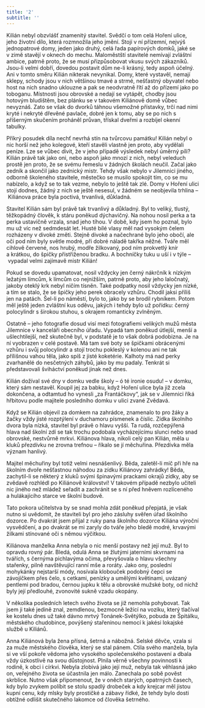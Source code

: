```yaml
---
title: '2'
subtitle: ''
---
```


Kilián nebyl obzvlášť znamenitý stavitel. Svědčí o tom celá Hoření ulice, jeho životní dílo, která rozmnožila jeho jmění. Stojí v ní přízemní, nejvýš jednopatrové domy, jeden jako druhý, celá řada papírových domků, jaké se v zimě stavějí v oknech do mechu. Maloměstští stavitelé nemívají zvláštní ambice, patrně proto, že se musí přizpůsobovat vkusu svých zákazníků. Jsou-li velmi dobří, dovedou postavit dům ne-li krásný, tedy aspoň účelný. Ani v tomto směru Kilián nikterak nevynikal. Domy, které vystavěl, nemají sklepy, schody jsou v nich většinou tmavé a strmé, nešťastný obyvatel nebo host na nich snadno uklouzne a pak se neodvratně řítí až do přízemí jako po toboganu. Místnosti jsou obrovské a nedají se vytápět, chodby jsou hotovým bludištěm, bez plánku se v takovém Kiliánově domě vůbec nevyznáš. Zato se však do dvorků táhnou všemožné přístavky, trčí nad nimi kryté i nekryté dřevěné pavlače, dobré jen k tomu, aby se po nich s příšerným skučením proháněl průvan, třískal dveřmi a rozbíjel okenní tabulky.

Příkrý posudek díla nechť nevrhá stín na tvůrcovu památku! Kilián nebyl o nic horší než jeho kolegové, kteří stavěli vlastně jen proto, aby vydělali peníze. Lze se vůbec divit, že v jeho případě výsledek nebyl úměrný píli? Kilián právě tak jako oni, nebo aspoň jako mnozí z nich, nebyl veleduch prostě jen proto, že se svému řemeslu v žádných školách neučil. Začal jako zedník a skončil jako zednický mistr. Tehdy však nebylo v Jilemnici jiného, odborně školeného stavitele, městečko se musilo spokojit tím, co se mu nabízelo, a když se to tak vezme, nebylo to ještě tak zlé. Domy v Hoření ulici stojí dodnes, žádný z nich se ještě nesesul, v žádném se neobjevila trhlina – Kiliánova práce byla poctivá, trvanlivá, důkladná.

Stavitel Kilián sám byl právě tak trvanlivý a důkladný. Byl to veliký, tlustý, těžkopádný člověk, k stáru poněkud dýchavičný. Na nohou nosil perka a ta perka ustavičně vrzala, snad jeho tíhou. V době, kdy jsem ho poznal, bylo mu už víc než sedmdesát let. Husté bílé vlasy měl nad vysokým čelem rozházeny v divoké změti. Stejně divoké a načechrané bylo jeho obočí, ale oči pod ním byly světle modré, při dobré náladě takřka něžné. Tváře měl cihlově červené, nos hrubý, modře žilkovaný, pod ním prokvetlý knír a krátkou, do špičky přistřiženou bradku. A bochníčky tuku u uší i v týle – vypadal velmi zajímavě mistr Kilián!

Pokud se dovedu upamatovat, nosil vždycky jen černý nákrčník k nízkým ležatým límcům, k límcům co nejnižším, patrně proto, aby jeho laločnatý, jakoby oteklý krk nebyl ničím tísněn. Také podpatky nosil vždycky jen nízké, a tím se stalo, že se špičky jeho perek obracely vzhůru. Chodil jaksi příliš jen na patách. Šel-li po náměstí, bylo to, jako by se brodil rybníkem. Potom měl ještě jeden zvláštní kus oděvu, jakých i tehdy bylo už pořídku: černý polocylindr s širokou stuhou, s okrajem romanticky zvlněným.

Ostatně – jeho fotografie dosud visí mezi fotografiemi velikých mužů města Jilemnice v kanceláři obecního úřadu. Vypadá tam poněkud útlejší, menší a ušlechtilejší, než skutečně byl, v podstatě je to však dobrá podobizna. Je na ní vyobrazen v celé postavě. Má tam své boty se špičkami obrácenými vzhůru i svůj polocylindr a stojí trochu pokleslý v kolenou ani ne tak přílišnou vahou těla, jako spíš z jisté koketérie. Kalhoty má nad perky zvarhanělé do nesčetných záhybů, jako by mu padaly. Tenkrát si představovali šviháctví poněkud jinak než dnes.

Kilián dožíval své dny v domku vedle školy – ó té ironie osudu! – v domku, který sám nestavěl. Koupil jej za babku, když Hoření ulice byla již zcela dokončena, a odtamtud ho vynesli „za Frantáčkovy“, jak se v Jilemnici říká hřbitovu podle majitele posledního domku v ulici zvané Zvědavá.

Když se Kilián objevil za domkem na zahrádce, znamenalo to pro žáky a žačky vždy jisté rozptýlení v duchamoru písmenek a číslic. Zídka školního dvora byla nízká, stavitel byl právě o hlavu vyšší. Ta rudá, rozčepýřená hlava nad školní zdí se tak trochu podobala vycházejícímu slunci nebo snad obrovské, nestvůrně mrkvi. Kiliánova hlava, nikoli celý pan Kilián, měla u kluků přezdívku ne zrovna trefnou – říkalo se jí měchuřina. Přezdívka měla význam hanlivý.

Majitel měchuřiny byl totiž velmi nesnášenlivý. Běda, zaletěl-li míč při hře na školním dvoře nešťastnou náhodou za zídku Kiliánovy zahrádky! Běda, zachytil-li se některý z kluků svými špinavými prackami okrajů zídky, aby se zvědavě rozhlédl po Kiliánově království! V takovém případě nezbylo učiteli nic jiného než mládež seřadit a zachránit se s ní před hněvem rozlíceného a hulákajícího starce ve školní budově.

Tato pokora učitelstva by se snad mohla zdát poněkud přepjatá, je však nutno si uvědomit, že staviteli byl pro jeho zásluhy svěřen úřad školního dozorce. Po dvakrát jsem přijal z ruky pana školního dozorce Kiliána výroční vysvědčení, a po dvakrát se mi zaryly do tváře jeho bledě modré, krvavými žilkami stínované oči s němou výčitkou.

Kiliánova manželka Anna nebyla o nic menší postavy než její muž. Byl to opravdu rovný pár. Bledá, odulá Anna se žlutými jaterními skvrnami na tvářích, s černýma pichlavýma očima, převyšovala o hlavu všechny stařenky, pilně navštěvující ranní mše a roráty. Jako ony, poslední mohykánky nejstarší módy, nosívala klobouček podobný čepci se závojíčkem přes čelo, s cetkami, penízky a umělými květinami, uvázaný pentlemi pod bradou, černou jupku k tělu a obrovské mužské boty, od nichž byly její předlouhé, zvonovité sukně vzadu okopány.

V několika posledních letech svého života se již nemohla pohybovat. Tak jsem ji také jedině znal, zemdlenou, bezmocně ležící na vozíku, který tlačíval ke kostelu dnes už také dávno mrtvý Tonánek-Světýlko, pobuda ze Špitálku, městského chudobince, povýšený stařeninou nemocí k jakési lokajské službě u Kiliánů.

Anna Kiliánová byla žena přísná, šetrná a nábožná. Selské děvče, vzala si za muže městského člověka, který se stal pánem. Ctila svého manžela, byla si ve vší pokoře vědoma jeho vysokého společenského postavení a dbala vždy úzkostlivě na svou důstojnost. Plnila věrně všechny povinnosti k rodině, k obci i církvi. Nebyla zlobivá jako její muž, nebyla tak věhlasná jako on, veřejného života se účastnila jen málo. Zanechala po sobě pověst skrblice. Nutno však připomenout, že v oněch starých, opatrných časech, kdy bylo zvykem políbit se stolu spadlý drobeček a kdy krejcar měl jistou kupní cenu, kdy mlsky byly prostičké a zábavy řídké, že tehdy bylo dosti obtížné odlišit skutečného lakomce od člověka šetrného.
